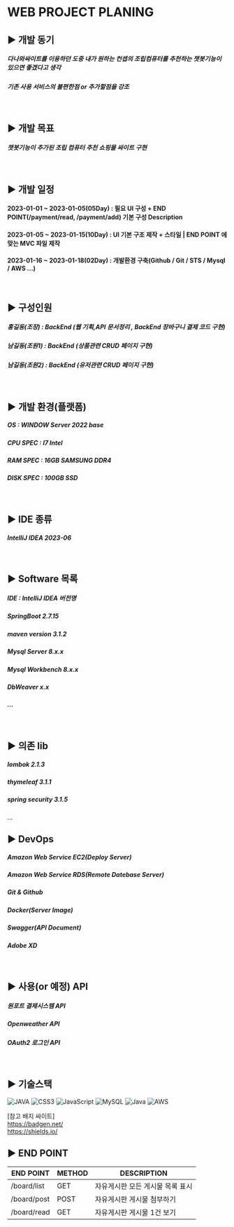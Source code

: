WEB PROJECT PLANING
=

▶️ 개발 동기
---

##### 다나와싸이트를 이용하던 도중 내가 원하는 컨셉의 조립컴퓨터를 추천하는 챗봇기능이 있으면 좋겠다고 생각
##### 기존 사용 서비스의 불편한점 or 추가할점을 강조
<br/>

▶️ 개발 목표
---
##### 챗봇기능이 추가된 조립 컴퓨터 추천 쇼핑몰 싸이트 구현 
<br/>

▶️ 개발 일정
---
#### 2023-01-01 ~ 2023-01-05(05Day) : 필요 UI 구성 + END POINT(/payment/read, /payment/add) 기본 구성 Description
#### 2023-01-05 ~ 2023-01-15(10Day) : UI 기본 구조 제작 + 스타일 | END POINT 에 맞는 MVC 파일 제작 
#### 2023-01-16 ~ 2023-01-18(02Day) : 개발환경 구축(Github / Git / STS / Mysql / AWS ...)

<br/>

▶️ 구성인원 
---
##### 홍길동(조장)  : BackEnd (웹 기획,API 문서정리 , BackEnd 장바구니 결제 코드 구현)
##### 남길동(조원1) : BackEnd (상품관련 CRUD 페이지 구현)
##### 남길동(조원2) : BackEnd (유저관련 CRUD 페이지 구현)

<br/>

▶️ 개발 환경(플랫폼)
---

##### OS : WINDOW Server 2022 base
##### CPU SPEC : I7 Intel 
##### RAM SPEC : 16GB SAMSUNG DDR4
##### DISK SPEC : 100GB SSD 

<br/>

▶️ IDE 종류
---
##### IntelliJ IDEA 2023-06
<br/>

▶️ Software 목록
---
##### IDE : IntelliJ IDEA 버전명
##### SpringBoot 2.7.15
##### maven version 3.1.2
##### Mysql Server 8.x.x
##### Mysql Workbench 8.x.x
##### DbWeaver x.x
##### ...
<br/>

▶️ 의존 lib
---
##### lombok 2.1.3 
##### thymeleaf 3.1.1
##### spring security 3.1.5
...

▶️ DevOps 
---
##### Amazon Web Service EC2(Deploy Server)
##### Amazon Web Service RDS(Remote Datebase Server)
##### Git & Github
##### Docker(Server Image)
##### Swagger(API Document)
##### Adobe XD
<br/>



▶️ 사용(or 예정) API
---
##### 원포트 결제시스템 API
##### Openweather API
##### OAuth2 로그인 API

<br/>

▶️ 기술스택
---
![JAVA](https://img.shields.io/badge/html5-%23E34F26.svg?style=for-the-badge&logo=html5&logoColor=white)
![CSS3](https://img.shields.io/badge/css3-%231572B6.svg?style=for-the-badge&logo=css3&logoColor=white)
![JavaScript](https://img.shields.io/badge/javascript-%23323330.svg?style=for-the-badge&logo=javascript&logoColor=%23F7DF1E)
![MySQL](https://img.shields.io/badge/mysql-%2300f.svg?style=for-the-badge&logo=mysql&logoColor=white)
![Java](https://img.shields.io/badge/java-%23ED8B00.svg?style=for-the-badge&logo=java&logoColor=white)
![AWS](https://img.shields.io/badge/AWS-%23FF9900.svg?style=for-the-badge&logo=amazon-aws&logoColor=white)


[참고 배지 싸이트] <br/>
https://badgen.net/ <br/>
https://shields.io/



▶️ END POINT 
---

|END POINT|METHOD|DESCRIPTION|
|------|---|---|
|/board/list|GET|자유게시판 모든 게시물 목록 표시|
|/board/post|POST|자유게시판 게시물 첨부하기|
|/board/read|GET|자유게시판 게시물 1건 보기|
<br/>







